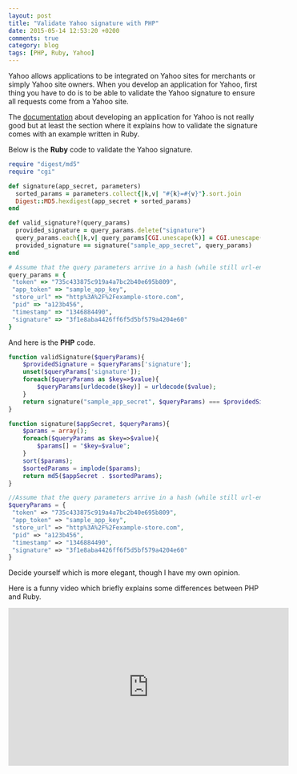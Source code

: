 ```yaml
---
layout: post
title: "Validate Yahoo signature with PHP"
date: 2015-05-14 12:53:20 +0200
comments: true
category: blog
tags: [PHP, Ruby, Yahoo]
---
```


Yahoo allows applications to be integrated on Yahoo sites for merchants or simply Yahoo site owners. When you develop an application for Yahoo, first thing you have to do is to be able to validate the Yahoo signature to ensure all requests come from a Yahoo site.
<!-- more -->
The [documentation](https://github.com/lexity/platform/wiki/API-Documentation) about developing an application for Yahoo is not really good but at least the section where it explains how to validate the signature comes with an example written in Ruby.

Below is the **Ruby** code to validate the Yahoo signature.

```ruby
require "digest/md5"
require "cgi"

def signature(app_secret, parameters)
  sorted_params = parameters.collect{|k,v| "#{k}=#{v}"}.sort.join
  Digest::MD5.hexdigest(app_secret + sorted_params)
end

def valid_signature?(query_params)
  provided_signature = query_params.delete("signature")
  query_params.each{|k,v| query_params[CGI.unescape(k)] = CGI.unescape(v)}
  provided_signature == signature("sample_app_secret", query_params)
end

# Assume that the query parameters arrive in a hash (while still url-encoded), like:
query_params = {
 "token" => "735c433875c919a4a7bc2b40e695b809",
 "app_token" => "sample_app_key",
 "store_url" => "http%3A%2F%2Fexample-store.com",
 "pid" => "a123b456",
 "timestamp" => "1346884490",
 "signature" => "3f1e8aba4426ff6f5d5bf579a4204e60"
}
```
And here is the **PHP** code.

```php
function validSignature($queryParams){
	$providedSignature = $queryParams['signature'];
	unset($queryParams['signature']);
	foreach($queryParams as $key=>$value){
		$queryParams[urldecode($key)] = urldecode($value);
	}
	return signature("sample_app_secret", $queryParams) === $providedSignature;
}

function signature($appSecret, $queryParams){
	$params = array();
	foreach($queryParams as $key=>$value){
		$params[] = "$key=$value";
	}
	sort($params);
	$sortedParams = implode($params);
	return md5($appSecret . $sortedParams);
}

//Assume that the query parameters arrive in a hash (while still url-encoded), like:
$queryParams = {
 "token" => "735c433875c919a4a7bc2b40e695b809",
 "app_token" => "sample_app_key",
 "store_url" => "http%3A%2F%2Fexample-store.com",
 "pid" => "a123b456",
 "timestamp" => "1346884490",
 "signature" => "3f1e8aba4426ff6f5d5bf579a4204e60"
}
```
Decide yourself which is more elegant, though I have my own opinion.

Here is a funny video which briefly explains some differences between PHP and Ruby.

<iframe width="560" height="315" src="https://www.youtube.com/embed/g9CmE_miCaE" frameborder="0" allowfullscreen></iframe>
